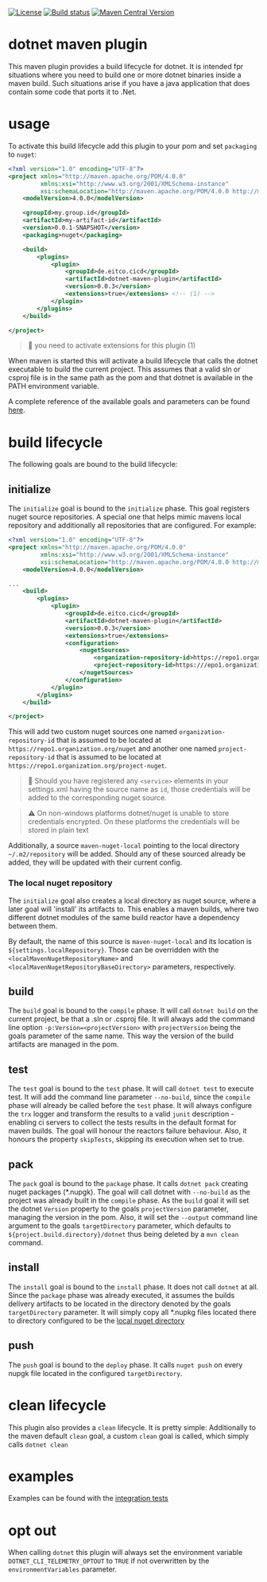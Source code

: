 
[![License](https://img.shields.io/github/license/eitco/bom-maven-plugin.svg?style=for-the-badge)](https://opensource.org/license/mit)
[![Build status](https://img.shields.io/github/actions/workflow/status/eitco/dotnet-maven-plugin/deploy.yaml?branch=main&style=for-the-badge&logo=github)](https://github.com/eitco/dotnet-maven-plugin/actions/workflows/deploy.yaml)
[![Maven Central Version](https://img.shields.io/maven-central/v/de.eitco.cicd/dotnet-maven-plugin?style=for-the-badge&logo=apachemaven)](https://central.sonatype.com/artifact/de.eitco.cicd/dotnet-maven-plugin)

# dotnet maven plugin

This maven plugin provides a build lifecycle for dotnet. It is intended fpr situations where you need to build
one or more dotnet binaries inside a maven build. Such situations arise if you have a java application that does contain
some code that ports it to .Net.

# usage

To activate this build lifecycle add this plugin to your pom and set `packaging` to `nuget`:

````xml
<?xml version="1.0" encoding="UTF-8"?>
<project xmlns="http://maven.apache.org/POM/4.0.0"
         xmlns:xsi="http://www.w3.org/2001/XMLSchema-instance"
         xsi:schemaLocation="http://maven.apache.org/POM/4.0.0 http://maven.apache.org/xsd/maven-4.0.0.xsd">
    <modelVersion>4.0.0</modelVersion>

    <groupId>my.group.id</groupId>
    <artifactId>my-artifact-id</artifactId>
    <version>0.0.1-SNAPSHOT</version>
    <packaging>nuget</packaging>

    <build>
        <plugins>
            <plugin>
                <groupId>de.eitco.cicd</groupId>
                <artifactId>dotnet-maven-plugin</artifactId>
                <version>0.0.3</version>
                <extensions>true</extensions> <!-- (1) -->
            </plugin>
        </plugins>
    </build>

</project>
````
> 📘 you need to activate extensions for this plugin (1) 

When maven is started this will activate a build lifecycle that calls the dotnet executable to build the current project. 
This assumes that a valid sln or csproj file is in the same path as the pom and that dotnet is available in the PATH 
environment variable.

A complete reference of the available goals and parameters can be found [here](https://eitco.github.io/dotnet-maven-plugin/plugin-info.html).

# build lifecycle

The following goals are bound to the build lifecycle:

## initialize

The `initialize` goal is bound to the `initialize` phase. This goal registers nuget source repositories. A special one 
that helps mimic mavens local repository and additionally all repositories that are configured. For example:

````xml
<?xml version="1.0" encoding="UTF-8"?>
<project xmlns="http://maven.apache.org/POM/4.0.0"
         xmlns:xsi="http://www.w3.org/2001/XMLSchema-instance"
         xsi:schemaLocation="http://maven.apache.org/POM/4.0.0 http://maven.apache.org/xsd/maven-4.0.0.xsd">
    <modelVersion>4.0.0</modelVersion>

...
    <build>
        <plugins>
            <plugin>
                <groupId>de.eitco.cicd</groupId>
                <artifactId>dotnet-maven-plugin</artifactId>
                <version>0.0.3</version>
                <extensions>true</extensions>
                <configuration>
                    <nugetSources>
                        <organization-repository-id>https://repo1.organization.org/nuget</organization-repository-id>
                        <project-repository-id>https:///epo1.organization.org/project-nuget</project-repository-id>
                    </nugetSources>
                </configuration>
            </plugin>
        </plugins>
    </build>

</project>
````

This will add two custom nuget sources one named `organization-repository-id` that is assumed to be located at 
`https://repo1.organization.org/nuget` and another one named `project-repository-id` that is assumed to be located at
`https://repo1.organization.org/project-nuget`.

> 📘 Should you have registered any `<service>` elements in your settings.xml having the source name as `id`, those 
> credentials will be added to the corresponding nuget source.

> ⚠️ On non-windows platforms dotnet/nuget is unable to store credentials encrypted. On these platforms the credentials 
> will be stored in plain text

Additionally, a source `maven-nuget-local` pointing to the local directory `~/.m2/repository` will be added. Should any 
of these sourced already be added, they will be updated with their current config.

### The local nuget repository

The `initialize` goal also creates a local directory as nuget source, where a later goal will 'install' its artifacts to.
This enables a maven builds, where two different dotnet modules of the same build reactor have a dependency between them.

By default, the name of this source is `maven-nuget-local` and its location is `${settings.localRepository}`. Those 
can be overridden with the `<localMavenNugetRepositoryName>` and `<localMavenNugetRepositoryBaseDirectory>` parameters, respectively.   

## build

The `build` goal is bound to the `compile` phase. It will call `dotnet build` on the current project, be that a .sln 
or .csproj file. It will always add the command line option `-p:Version=<projectVersion>` with `projectVersion` being 
the goals parameter of the same name. This way the version of the build artifacts are managed in the pom.

## test

The `test` goal is bound to the `test` phase. It will call `dotnet test` to execute test. It will add the command line 
parameter `--no-build`, since the `compile` phase will already be called before the `test` phase. It will always configure 
the `trx` logger and transform the results to a valid `junit` description - enabling ci servers to collect the tests 
results in the default format for maven builds. The goal will honour the reactors failure behaviour. Also, it honours the 
property `skipTests`, skipping its execution when set to true.

## pack

The `pack` goal is bound to the `package` phase. It calls `dotnet pack` creating nuget packages (*.nupgk). The goal will
call dotnet with `--no-build` as the project was already built in the `compile` phase. As the `build` goal it will set 
the dotnet `Version` property to the goals `projectVersion` parameter, managing the version in the pom. Also, it will set
the `--output` command line argument to the goals `targetDirectory` parameter, which defaults to `${project.build.directory}/dotnet`
thus being deleted by a `mvn clean` command.

## install

The `install` goal is bound to the `install` phase. It does not call `dotnet` at all. Since the `package` phase was 
already executed, it assumes the builds delivery artifacts to be located in the directory denoted by the goals 
`targetDirectory` parameter. It will simply copy all *.nupkg files located there to directory configured to be the 
[local nuget directory](#the-local-nuget-repository)

## push

The `push` goal is bound to the `deploy` phase. It calls `nuget push` on every nupgk file located in the configured
`targetDirectory`.

# clean lifecycle

This plugin also provides a `clean` lifecycle. It is pretty simple: Additionally to the maven default `clean` goal, a 
custom `clean` goal is called, which simply calls `dotnet clean`

# examples

Examples can be found with the [integration tests](src/it)

# opt out

When calling `dotnet` this plugin will always set the environment variable `DOTNET_CLI_TELEMETRY_OPTOUT` to `TRUE` if 
not overwritten by the `environmentVariables` parameter.